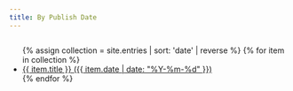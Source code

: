 ```yaml
---
title: By Publish Date
---
```

<div class="columns">
<ul>
{% assign collection = site.entries | sort: 'date' | reverse %}
{% for item in collection %}
    <li><a href="{{ site.baseurl }}{{ item.url }}">{{ item.title }} ({{ item.date | date: "%Y-%m-%d" }})</a></li>
{% endfor %}
</ul>
</div>
